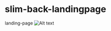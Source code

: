 # slim-back-landingpage
landing-page
![Alt text](screencapture-file-E-Workspace-kajabi-slim-back-landingpage-index-html-2023-08-20-15_41_54.png)